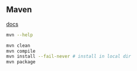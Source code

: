 Maven
-

[docs](https://maven.apache.org/index.html)

````sh
mvn --help

mvn clean
mvn compile
mvn install --fail-never # install in local dir
mvn package
````
